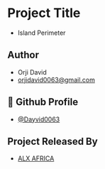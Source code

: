
# Project Title
- Island Perimeter


## Author

- Orji David 
- orjidavid0063@gmail.com


## 🔗 Github Profile
- [@Dayvid0063](https://github.com/Dayvid0063)


## Project Released By

- [ALX AFRICA](https://www.alxafrica.com/)

